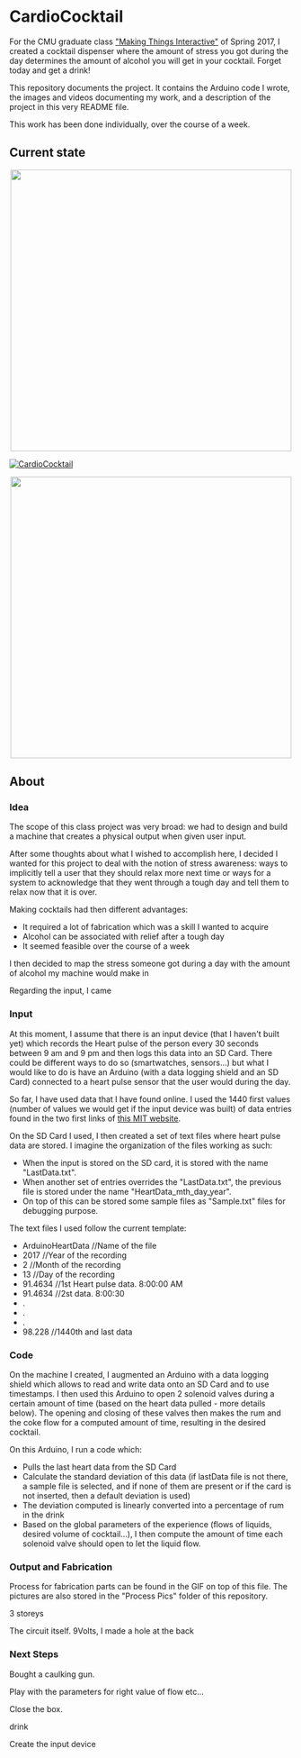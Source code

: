 # CardioCocktail
For the CMU graduate class ["Making Things Interactive"](https://courses.ideate.cmu.edu/48-739/s2017/?p=108) of Spring 2017, I created a cocktail dispenser where the amount of stress you got during the day determines the amount of alcohol you will get in your cocktail. Forget today and get a drink!

This repository documents the project. It contains the Arduino code I wrote, the images and videos documenting my work, and a description of the project in this very README file.

This work has been done individually, over the course of a week.

## Current state

<p align="center"><img src="http://i.imgur.com/SqRst9F.jpg" width="500"></p>

[![CardioCocktail](http://i.imgur.com/Oey9nLW.jpg)](https://vimeo.com/204309175 "CardioCocktail - Click to Watch!")

<p align="center"><img src="https://raw.githubusercontent.com/Bierro/CardioCocktail/master/Process%20Pics/Process3.gif" width="500"></p>

## About

### Idea

The scope of this class project was very broad: we had to design and build a machine that creates a physical output when given user input.

After some thoughts about what I wished to accomplish here, I decided I wanted for this project to deal with the notion of stress awareness: ways to implicitly tell a user that they should relax more next time or ways for a system to acknowledge that they went through a tough day and tell them to relax now that it is over.

Making cocktails had then different advantages:
* It required a lot of fabrication which was a skill I wanted to acquire
* Alcohol can be associated with relief after a tough day
* It seemed feasible over the course of a week

I then decided to map the stress someone got during a day with the amount of alcohol my machine would make in

Regarding the input, I came

### Input

At this moment, I assume that there is an input device (that I haven't built yet) which records the Heart pulse of the person every 30 seconds between 9 am and 9 pm and then logs this data into an SD Card. There could be different ways to do so (smartwatches, sensors...) but what I would like to do is have an Arduino (with a data logging shield and an SD Card) connected to a heart pulse sensor that the user would during the day.

So far, I have used data that I have found online. I used the 1440 first values (number of values we would get if the input device was built) of data entries found in the two first links of [this MIT website](http://ecg.mit.edu/time-series/).

On the SD Card I used, I then created a set of text files where heart pulse data are stored. I imagine the organization of the files working as such:
* When the input is stored on the SD card, it is stored with the name "LastData.txt".
* When another set of entries overrides the "LastData.txt", the previous file is stored under the name "HeartData_mth_day_year".
* On top of this can be stored some sample files as "Sample.txt" files for debugging purpose.

The text files I used follow the current template:

* ArduinoHeartData //Name of the file
* 2017 //Year of the recording
* 2 //Month of the recording
* 13 //Day of the recording
* 91.4634 //1st Heart pulse data. 8:00:00 AM
* 91.4634 //2st data. 8:00:30
* .
* .
* .
* 98.228 //1440th and last data

### Code

On the machine I created, I augmented an Arduino with a data logging shield which allows to read and write data onto an SD Card and to use timestamps. I then used this Arduino to open 2 solenoid valves during a certain amount of time (based on the heart data pulled - more details below). The opening and closing of these valves then makes the rum and the coke flow for a computed amount of time, resulting in the desired cocktail.

On this Arduino, I run a code which:
* Pulls the last heart data from the SD Card
* Calculate the standard deviation of this data (if lastData file is not there, a sample file is selected, and if none of them are present or if the card is not inserted, then a default deviation is used)
* The deviation computed is linearly converted into a percentage of rum in the drink
* Based on the global parameters of the experience (flows of liquids, desired volume of cocktail...), I then compute the amount of time each solenoid valve should open to let the liquid flow.

### Output and Fabrication

Process for fabrication parts can be found in the GIF on top of this file. The pictures are also stored in the "Process Pics" folder of this repository.

3 storeys

The circuit itself. 9Volts, I made a hole at the back

### Next Steps

Bought a caulking gun.

Play with the parameters for right value of flow etc...

Close the box.

drink

Create the input device
